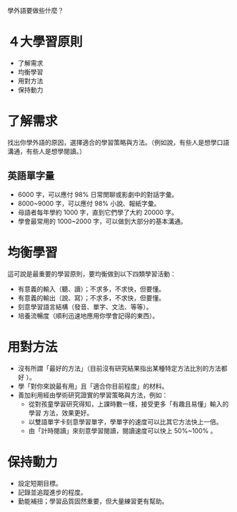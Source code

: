 學外語要做些什麼？

# ４大學習原則

* 了解需求
* 均衡學習
* 用對方法
* 保持動力

# 了解需求

找出你學外語的原因，選擇適合的學習策略與方法。（例如說，有些人是想學口語
溝通，有些人是想學閱讀。）

##  英語單字量

* 6000  字，可以應付 98%  日常閒聊或影劇中的對話字彙。
* 8000~9000 字，可以應付 98%  小說、報紙字彙。
* 母語者每年學約 1000 字，直到它們學了大約 20000  字。
* 學會最常用的 1000~2000  字，可以做到大部分的基本溝通。

# 均衡學習

這可說是最重要的學習原則，要均衡做到以下四類學習活動：

* 有意義的輸入（聽、讀）；不求多，不求快，但要懂。
* 有意義的輸出（說、寫）；不求多，不求快，但要懂。
* 刻意學習語言結構（發音、單字、文法、等等）。
* 培養流暢度（順利迅速地應用你學會記得的東西）。

# 用對方法

* 沒有所謂「最好的方法」（目前沒有研究結果指出某種特定方法比別的方法都好
  ）。
* 學「對你來說最有用」且「適合你目前程度」的材料。
* 善加利用經由學術研究證實的學習策略與方法，例如：
  * 從對孩童學習研究得知，上課時數一樣，接受更多「有趣且易懂」輸入的學習
    方法，效果更好。
  * 以雙語單字卡刻意學習單字，學單字的速度可以比其它方法快上一倍。
  * 由「計時閱讀」來刻意學習閱讀，閱讀速度可以快上 50%~100% 。


# 保持動力

* 設定短期目標。
* 記錄並追蹤進步的程度。
* 勤能補扭；學習品質固然重要，但大量練習更有幫助。
